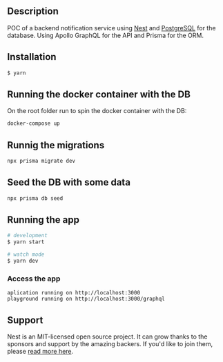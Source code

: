 ## Description

POC of a backend notification service using [Nest](https://github.com/nestjs/nest) and [PostgreSQL](https://www.postgresql.org/) for the database.
Using Apollo GraphQL for the API and Prisma for the ORM.

## Installation

```bash
$ yarn
```

## Running the docker container with the DB

On the root folder run to spin the docker container with the DB:

```bash
docker-compose up
```

## Runnig the migrations

```bash
npx prisma migrate dev

```

## Seed the DB with some data

```bash
npx prisma db seed

```

## Running the app

```bash
# development
$ yarn start

# watch mode
$ yarn dev

```

### Access the app

```
aplication running on http://localhost:3000
playground running on http://localhost:3000/graphql
```

## Support

Nest is an MIT-licensed open source project. It can grow thanks to the sponsors and support by the amazing backers. If you'd like to join them, please [read more here](https://docs.nestjs.com/support).
